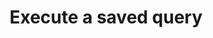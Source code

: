 ---
title: Execute a saved query
excerpt: >-
  Execute a saved query.


  SQL results are available in a variety of formats. By default,
  `application/json` will be returned. Set the `Accept` header to one of the
  following values in accordance with your preference:


  * `text/csv`

  * `application/json`

  * `application/json-l`

  * `application/x-ndjson`


  SPARQL results are available in a variety of formats. By default,
  `application/sparql-results+json` will be returned. Set the `Accept` header to
  one of the following values in accordance with your preference:


  - `application/sparql-results+xml`

  - `application/sparql-results+json`

  - `application/rdf+json`

  - `application/rdf+xml`

  - `text/csv`

  - `text/tab-separated-values`

  - `text/turtle`
api:
  file: data-world.json
  operationId: executeQuery
hidden: false
---